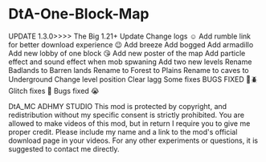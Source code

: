 # DtA-One-Block-Map
UPDATE 1.3.0>>>>
The Big 1.21+ Update 
Change logs ☺️
Add rumble link for better download experience 😉
Add breeze
Add bogged
Add armadillo
Add new lobby of one block 😘
Add new poster of the map
Add particle effect and sound effect when mob spwaning
Add two new levels
Rename Badlands to Barren lands
Rename to Forest to Plains 
Rename to caves to Underground
Change level position
Clear lagg
Some fixes
BUGS FIXED 🐛🪲
Glitch fixes 🚃
Bugs fixed 😭
 

DtA_MC
ADHMY STUDIO
This mod is protected by copyright, and redistribution without my specific consent is strictly prohibited. You are allowed to make videos of this mod, but in return I require you to give me proper credit. Please include my name and a link to the mod's official download page in your videos. For any other experiments or questions, it is suggested to contact me directly.
